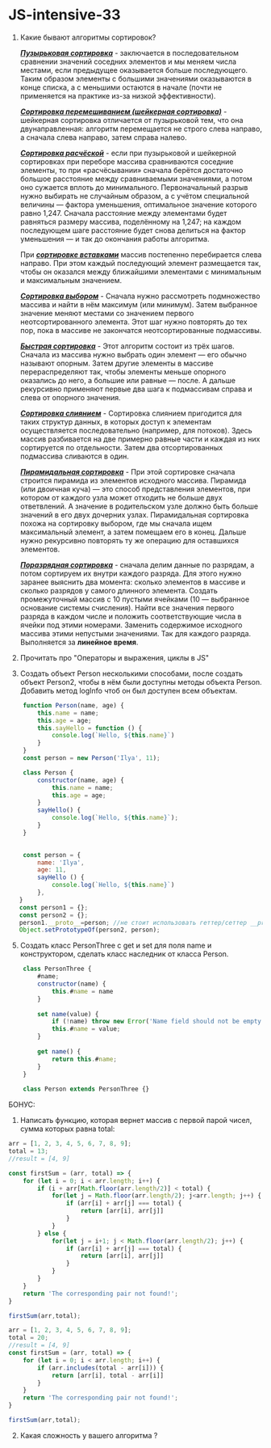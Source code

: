 # JS-intensive-33

1) Какие бывают алгоритмы сортировок?


   ***<u>Пузырьковая сортировка</u>*** - заключается в последовательном сравнении значений соседних элементов и мы меняем
   числа местами, если предыдущее оказывается больше последующего. Таким образом элементы с большими 
   значениями оказываются в конце списка, а с меньшими остаются в начале (почти не применяется на практике 
   из-за низкой эффективности). 


   ***<u>Сортировка перемешиванием (шейкерная сортировка)</u>*** - шейкерная сортировка отличается от пузырьковой тем, 
   что она двунаправленная: алгоритм перемещается не строго слева направо, а сначала слева направо, затем 
   справа налево.


   ***<u>Сортировка расчёской</u>*** - если при пузырьковой и шейкерной сортировках при переборе массива сравниваются 
   соседние элементы, то при «расчёсывании» сначала берётся достаточно большое расстояние между сравниваемыми 
   значениями, а потом оно сужается вплоть до минимального. Первоначальный разрыв нужно выбирать не случайным 
   образом, а с учётом специальной величины — фактора уменьшения, оптимальное значение которого равно 1,247. 
   Сначала расстояние между элементами будет равняться размеру массива, поделённому на 1,247; на каждом последующем 
   шаге расстояние будет снова делиться на фактор уменьшения — и так до окончания работы алгоритма.


   При ***<u>сортировке вставками</u>*** массив постепенно перебирается слева направо. При этом каждый последующий элемент 
   размещается так, чтобы он оказался между ближайшими элементами с минимальным и максимальным значением.
  
  
   ***<u>Сортировка выбором</u>*** - Сначала нужно рассмотреть подмножество массива и найти в нём максимум (или минимум). 
   Затем выбранное значение меняют местами со значением первого неотсортированного элемента. Этот шаг нужно 
   повторять до тех пор, пока в массиве не закончатся неотсортированные подмассивы.


   ***<u>Быстрая сортировка</u>*** - Этот алгоритм состоит из трёх шагов. Сначала из массива нужно выбрать один элемент — его 
   обычно называют опорным. Затем другие элементы в массиве перераспределяют так, чтобы элементы меньше опорного
   оказались до него, а большие или равные — после. А дальше рекурсивно применяют первые два шага к подмассивам 
   справа и слева от опорного значения.


   ***<u>Сортировка слиянием</u>*** - Сортировка слиянием пригодится для таких структур данных, в которых доступ к элементам 
   осуществляется последовательно (например, для потоков). Здесь массив разбивается на две примерно равные части 
   и каждая из них сортируется по отдельности. Затем два отсортированных подмассива сливаются в один.


   ***<u>Пирамидальная сортировка</u>*** - При этой сортировке сначала строится пирамида из элементов исходного массива. 
   Пирамида (или двоичная куча) — это способ представления элементов, при котором от каждого узла может отходить
   не больше двух ответвлений. А значение в родительском узле должно быть больше значений в его двух дочерних узлах.
   Пирамидальная сортировка похожа на сортировку выбором, где мы сначала ищем максимальный элемент, а затем помещаем 
   его в конец. Дальше нужно рекурсивно повторять ту же операцию для оставшихся элементов.

   ***<u>Поразрядная сортировка</u>*** - сначала делим данные по разрядам, а потом сортируем их внутри каждого разряда.
   Для этого нужно заранее выяснить два момента: сколько элементов в массиве и сколько разрядов у самого длинного 
   элемента. Создать промежуточный массив с 10 пустыми ячейками (10 — выбранное основание системы счисления). 
   Найти все значения первого разряда в каждом числе и положить соответствующие числа в ячейки под этими номерами.
   Заменить содержимое исходного массива этими непустыми значениями. Так для каждого разряда. Выполняется за 
   **линейное время**.

2) Прочитать про "Операторы и выражения, циклы в JS"

3) Создать объект Person несколькими способами, после создать объект Person2, чтобы в нём были доступны методы объекта Person. Добавить метод logInfo чтоб он был доступен всем объектам.
```js
    function Person(name, age) {
        this.name = name;
        this.age = age;
        this.sayHello = function () {
            console.log(`Hello, ${this.name}`)
        }
    }
    const person = new Person('Ilya', 11);
```
```js
    class Person {
        constructor(name, age) {
            this.name = name;
            this.age = age;
        }
        sayHello() {
            console.log(`Hello, ${this.name}`);
        }
    }
    
```

```js
    const person = {
        name: 'Ilya',
        age: 11,
        sayHello () {
            console.log(`Hello, ${this.name}`)
        },
   }
   const person1 = {};
   const person2 = {};
   person1.__proto__=person; //не стоит использовать геттер/сеттер __proto__
   Object.setPrototypeOf(person2, person);

```

5) Создать класс PersonThree c get и set для поля name и конструктором, сделать класс наследник от класса Person.
```js
    class PersonThree {
        #name;
        constructor(name) {
            this.#name = name
        }
        
        set name(value) {
            if (!name) throw new Error('Name field should not be empty!');
            this.#name = value;
        }
        
        get name() {
            return this.#name;
        }
    }
    
    class Person extends PersonThree {}

```

БОНУС:
1) Написать функцию, которая вернет массив с первой парой чисел, сумма которых равна total:
```js
arr = [1, 2, 3, 4, 5, 6, 7, 8, 9];
total = 13;
//result = [4, 9]

const firstSum = (arr, total) => {
    for (let i = 0; i < arr.length; i++) {
        if (i + arr[Math.floor(arr.length/2)] < total) {
            for(let j = Math.floor(arr.length/2); j<arr.length; j++) {
                if (arr[i] + arr[j] === total) {
                    return [arr[i], arr[j]]
                }
            }
        } else {
            for(let j = i+1; j < Math.floor(arr.length/2); j++) {
                if (arr[i] + arr[j] === total) {
                    return [arr[i], arr[j]]
                }
            }
        }
    }
    return 'The corresponding pair not found!';
}

firstSum(arr,total);
```

```js
arr = [1, 2, 3, 4, 5, 6, 7, 8, 9];
total = 20;
//result = [4, 9]
const firstSum = (arr, total) => {
    for (let i = 0; i < arr.length; i++) {
        if (arr.includes(total - arr[i])) {
            return [arr[i], total - arr[i]]
        }
    }
    return 'The corresponding pair not found!';
}

firstSum(arr,total);
```
2) Какая сложность у вашего алгоритма ?
